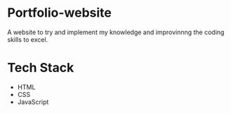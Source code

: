 # Portfolio-website
A website to try and implement my knowledge and improvinnng the coding skills to excel.

# Tech Stack
* HTML
* CSS
* JavaScript
